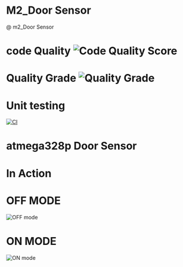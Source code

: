 # M2_Door Sensor

@ m2_Door Sensor

# code Quality ![Code Quality Score](https://api.codiga.io/project/32839/score/svg)

# Quality Grade ![Quality Grade](https://api.codiga.io/project/32839/status/svg)

# Unit testing 
[![CI](https://github.com/pradeeppisini/M2_atmega328p-Door-sensor/actions/workflows/c-cpp.yml/badge.svg)](https://github.com/pradeeppisini/M2_atmega328p-Door-sensor/actions/workflows/c-cpp.yml)



# atmega328p Door Sensor

# In Action

# OFF MODE                                                                 
 ![OFF mode ](https://user-images.githubusercontent.com/101619680/163840606-d55226e7-5264-4a5c-a1f6-e360fedef71e.png)

# ON MODE
![ON mode](https://user-images.githubusercontent.com/101619680/163840793-a8f5cdd9-1c8f-4fd1-9278-a7a44528c5a3.png)
